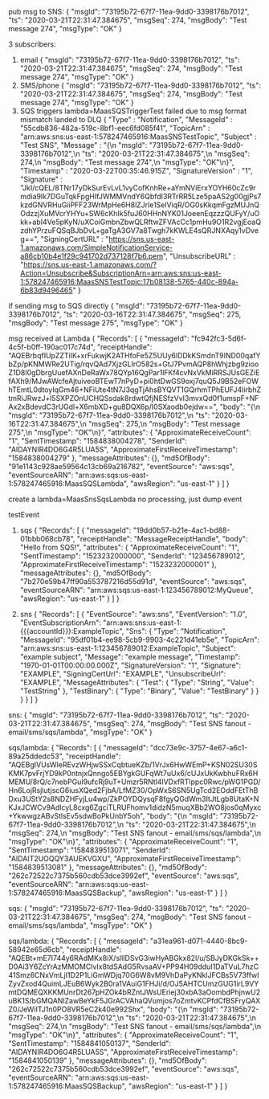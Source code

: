 pub msg to SNS:
{
    "msgId": "73195b72-67f7-11ea-9dd0-3398176b7012",
    "ts": "2020-03-21T22:31:47.384675",
    "msgSeq": 274,
    "msgBody": "Test message 274",
    "msgType": "OK"
}

3 subscribers:
1) email
{
    "msgId": "73195b72-67f7-11ea-9dd0-3398176b7012",
    "ts": "2020-03-21T22:31:47.384675",
    "msgSeq": 274,
    "msgBody": "Test message 274",
    "msgType": "OK"
}
2) SMS/phone
{
    "msgId": "73195b72-67f7-11ea-9dd0-3398176b7012",
    "ts": "2020-03-21T22:31:47.384675",
    "msgSeq": 274,
    "msgBody": "Test message 274",
    "msgType": "OK"
}
3) SQS
triggers lambda=MaasSQSTriggerTest 
failed due to msg format mismatch
landed to DLQ
{
  "Type" : "Notification",
  "MessageId" : "55cdb836-482a-519c-8bf1-eec6fd085f41",
  "TopicArn" : "arn:aws:sns:us-east-1:578247465916:MaasSNSTestTopic",
  "Subject" : "Test SNS",
  "Message" : "{\n    \"msgId\": \"73195b72-67f7-11ea-9dd0-3398176b7012\",\n    \"ts\": \"2020-03-21T22:31:47.384675\",\n    \"msgSeq\": 274,\n    \"msgBody\": \"Test message 274\",\n    \"msgType\": \"OK\"\n}",
  "Timestamp" : "2020-03-22T00:35:46.915Z",
  "SignatureVersion" : "1",
  "Signature" : "JkI/cQEL/8TNr17yDkSurEvLvL1vyCofKnhRe+aYmNViErxYOYH60cZc9rmdia9Ik7DGuTqkFpgHIfJWMMVndY6QbfdI3RTrRR5Lze5paAS2g00gjPs7kzdGNVRHuGiiPFF23WrMpHe6H8lZJrle1SelViqR/OG0sKkqmFgzMUJnQOdzzjXuMVcrYHYu+SW6cKhIk5fuJ60HHnNYK01JoeenEqzzzQUFyY/uOkk+abI4Ve5pKyN/uXCoiGmbnZbwQLRftwZFVAcCc1pmHu9O1R2vgjEoaQzdhYPrzuFQSqBJbDvL+gaTgA3GV7a8Twgh7kKWLE4sQRJNXAqy1vDveg==",
  "SigningCertURL" : "https://sns.us-east-1.amazonaws.com/SimpleNotificationService-a86cb10b4e1f29c941702d737128f7b6.pem",
  "UnsubscribeURL" : "https://sns.us-east-1.amazonaws.com/?Action=Unsubscribe&SubscriptionArn=arn:aws:sns:us-east-1:578247465916:MaasSNSTestTopic:17b08138-5765-440c-894a-6b83d9496465"
}

if sending msg to SQS directly
{
    "msgId": "73195b72-67f7-11ea-9dd0-3398176b7012",
    "ts": "2020-03-16T22:31:47.384675",
    "msgSeq": 275,
    "msgBody": "Test message 275",
    "msgType": "OK"
}

msg received at Lambda
{
    "Records": [
        {
            "messageId": "fc942fc3-5d6f-4c5f-b0ff-190ac017c74d",
            "receiptHandle": "AQEBrbqfIUpZZTiIK+xrFukwjK2ATHfoFe5Z5UUy6lDDkKSmdnT9IND00qafYbZp/pKNMWRe2UTig/rqvQAd7XjzGLIrO582s+GtJ7PvmAQP8hWhjzbg9ziooZ1D8I0gDbrgUuefAXnDeRaWx78QYp16QgPar1lFKf4cvNxVkMiRRSJUsGEZiEfAXh9/MJwAWcfeAjtuiveoBTEwT7nPyD+pi0htDwGS9oxj7quQ5J9B52eFOWhTEmtL0dtoyIqGm46+NFiUte4tN7J3qgTjAhsBYQVT1GQrhmTPhEUFJ4IirbhZtmRiJRwzJ+l5SXPZOnUCHQSsdak8rdwtQfjNESfzVvI3mvxQd0f1umspF+NFAx2xBdevdC3rUGdl+X6mbXD+gu8DQX6p/I0SXaodb0ejdw==",
            "body": "{\n    \"msgId\": \"73195b72-67f7-11ea-9dd0-3398176b7012\",\n    \"ts\": \"2020-03-16T22:31:47.384675\",\n    \"msgSeq\": 275,\n    \"msgBody\": \"Test message 275\",\n    \"msgType\": \"OK\"\n}",
            "attributes": {
                "ApproximateReceiveCount": "1",
                "SentTimestamp": "1584838004278",
                "SenderId": "AIDAYNIR4DO6G4R5LUA5S",
                "ApproximateFirstReceiveTimestamp": "1584838004279"
            },
            "messageAttributes": {},
            "md5OfBody": "91e1143c928ae59564c13cb69a216782",
            "eventSource": "aws:sqs",
            "eventSourceARN": "arn:aws:sqs:us-east-1:578247465916:MaasSQSLambda",
            "awsRegion": "us-east-1"
        }
    ]
}

create a lambda=MaasSnsSqsLambda
no processing, just dump event


testEvent
1) sqs
{
  "Records": [
    {
      "messageId": "19dd0b57-b21e-4ac1-bd88-01bbb068cb78",
      "receiptHandle": "MessageReceiptHandle",
      "body": "Hello from SQS!",
      "attributes": {
        "ApproximateReceiveCount": "1",
        "SentTimestamp": "1523232000000",
        "SenderId": "123456789012",
        "ApproximateFirstReceiveTimestamp": "1523232000001"
      },
      "messageAttributes": {},
      "md5OfBody": "7b270e59b47ff90a553787216d55d91d",
      "eventSource": "aws:sqs",
      "eventSourceARN": "arn:aws:sqs:us-east-1:123456789012:MyQueue",
      "awsRegion": "us-east-1"
    }
  ]
}

2) sns
{
    "Records": [
        {
            "EventSource": "aws:sns",
            "EventVersion": "1.0",
            "EventSubscriptionArn": "arn:aws:sns:us-east-1:{{{accountId}}}:ExampleTopic",
            "Sns": {
                "Type": "Notification",
                "MessageId": "95df01b4-ee98-5cb9-9903-4c221d41eb5e",
                "TopicArn": "arn:aws:sns:us-east-1:123456789012:ExampleTopic",
                "Subject": "example subject",
                "Message": "example message",
                "Timestamp": "1970-01-01T00:00:00.000Z",
                "SignatureVersion": "1",
                "Signature": "EXAMPLE",
                "SigningCertUrl": "EXAMPLE",
                "UnsubscribeUrl": "EXAMPLE",
                "MessageAttributes": {
                    "Test": {
                        "Type": "String",
                        "Value": "TestString"
                    },
                    "TestBinary": {
                        "Type": "Binary",
                        "Value": "TestBinary"
                    }
                }
            }
        }
    ]
}



sns:
{
    "msgId": "73195b72-67f7-11ea-9dd0-3398176b7012",
    "ts": "2020-03-21T22:31:47.384675",
    "msgSeq": 274,
    "msgBody": "Test SNS fanout - email/sms/sqs/lambda",
    "msgType": "OK"
}

sqs/lambda:
{
    "Records": [
        {
            "messageId": "dcc73e9c-3757-4e67-a6c1-89a25ddedc53",
            "receiptHandle": "AQEBgIVUsWIeREvzWHjwSSxCqbtueKZb/1VrJx6HwWEmP+KSN02SU30SKMK7pvFrjYD9kP0ntnjxQnngo5EBYgkGUFqWt7uUx6/cUJxUkKwbhuFRx6HMEMU/8rQ/c7nebPGuI9ufcRj9uT+Umzr5RNtl4lVDxfRTlppc0Rwc/pWG1PGD/Hn6LojRsjlutjscG6iusXQed2FjbA/LfMZ30/OpWxS6SN5UgTcd2EOddFEtThBDxu3UStY2s8NDZHFyjLu4wp/ZkPOYDQysqF8fgyQGdWm3ItJtLgb8UtaK+NKJxJCWCv9AdlcyL8cxg6ZgciTLRUFhomv1didzN5muqXBb2WO8jos0qMyxc+YkwwgzABvStlsEv5sdwBoPkUnbY5oh",
            "body": "{\n    \"msgId\": \"73195b72-67f7-11ea-9dd0-3398176b7012\",\n    \"ts\": \"2020-03-21T22:31:47.384675\",\n    \"msgSeq\": 274,\n    \"msgBody\": \"Test SNS fanout - email/sms/sqs/lambda\",\n    \"msgType\": \"OK\"\n}",
            "attributes": {
                "ApproximateReceiveCount": "1",
                "SentTimestamp": "1584839513071",
                "SenderId": "AIDAIT2UOQQY3AUEKVGXU",
                "ApproximateFirstReceiveTimestamp": "1584839513081"
            },
            "messageAttributes": {},
            "md5OfBody": "262c72522c7375b560cdb53dce3992ef",
            "eventSource": "aws:sqs",
            "eventSourceARN": "arn:aws:sqs:us-east-1:578247465916:MaasSQSBackup",
            "awsRegion": "us-east-1"
        }
    ]
}

sqs:
{
    "msgId": "73195b72-67f7-11ea-9dd0-3398176b7012",
    "ts": "2020-03-21T22:31:47.384675",
    "msgSeq": 274,
    "msgBody": "Test SNS fanout - email/sms/sqs/lambda",
    "msgType": "OK"
}

sqs/lambda:
{
    "Records": [
        {
            "messageId": "a31ea961-d071-4440-8bc9-58942e65d6cb",
            "receiptHandle": "AQEBt+mE7I744y6RAdMKx8iX/sllIDSvG3iwHyABGkx82l/u/SBJyDKGkSk++D0Ai3Y6ZcYrAzMMOMClvIx8tdSAdG5RvsaAV+PP94H09dduI1DaTVuL7hzC41Smz6CNxVmLjI1D2P1LiGmWDjq70G6W8vM9VhDaPyKNklJFCBs5V73ffwIZyvZxod4QuimLJEuB6Wyk2B0ra1VAuiG1FHJi/d/OJ5AHTCUmzGUG1irL9VYmtDQMEQXKKMUnrDt267pHZOk4bRZntJWsUEriej30xbA3aOombdPhjnwU2uBK1S/bGMQANlZawBeYkF5JGrACVAhaQVumjos7oZmtvKCPfdCfBSFryQAXZ0/JeWiITJ1n0PO8VR5eC2k40e992Shx",
            "body": "{\n    \"msgId\": \"73195b72-67f7-11ea-9dd0-3398176b7012\",\n    \"ts\": \"2020-03-21T22:31:47.384675\",\n    \"msgSeq\": 274,\n    \"msgBody\": \"Test SNS fanout - email/sms/sqs/lambda\",\n    \"msgType\": \"OK\"\n}",
            "attributes": {
                "ApproximateReceiveCount": "1",
                "SentTimestamp": "1584841050137",
                "SenderId": "AIDAYNIR4DO6G4R5LUA5S",
                "ApproximateFirstReceiveTimestamp": "1584841050139"
            },
            "messageAttributes": {},
            "md5OfBody": "262c72522c7375b560cdb53dce3992ef",
            "eventSource": "aws:sqs",
            "eventSourceARN": "arn:aws:sqs:us-east-1:578247465916:MaasSQSBackup",
            "awsRegion": "us-east-1"
        }
    ]
}